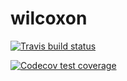 # wilcoxon

 <!-- badges: start -->
  [![Travis build status](https://travis-ci.org/ralphjia/wilcoxon.svg?branch=master)](https://travis-ci.org/ralphjia/wilcoxon)
  <!-- badges: end -->

<!-- badges: start -->
  [![Codecov test coverage](https://codecov.io/gh/ralphjia/wilcoxon/branch/master/graph/badge.svg)](https://codecov.io/gh/ralphjia/wilcoxon?branch=master)
  <!-- badges: end -->
